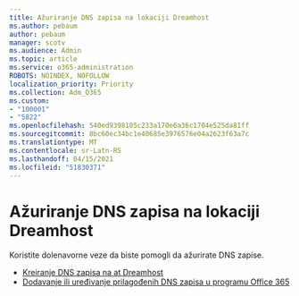 ```yaml
---
title: Ažuriranje DNS zapisa na lokaciji Dreamhost
ms.author: pebaum
author: pebaum
manager: scotv
ms.audience: Admin
ms.topic: article
ms.service: o365-administration
ROBOTS: NOINDEX, NOFOLLOW
localization_priority: Priority
ms.collection: Adm_O365
ms.custom:
- "100001"
- "5822"
ms.openlocfilehash: 540ed9398105c233a170e6a36c1704e525da81ff
ms.sourcegitcommit: 8bc60ec34bc1e40685e3976576e04a2623f63a7c
ms.translationtype: MT
ms.contentlocale: sr-Latn-RS
ms.lasthandoff: 04/15/2021
ms.locfileid: "51830371"
---
```

# <a name="update-dns-records-at-dreamhost"></a>Ažuriranje DNS zapisa na lokaciji Dreamhost

Koristite dolenavorne veze da biste pomogli da ažurirate DNS zapise.

- [Kreiranje DNS zapisa na at Dreamhost](https://docs.microsoft.com/microsoft-365/admin/dns/create-dns-records-at-dreamhost?view=o365-worldwide)
- [Dodavanje ili uređivanje prilagođenih DNS zapisa u programu Office 365](https://docs.microsoft.com/microsoft-365/admin/setup/add-domain#add-or-edit-custom-dns-records)